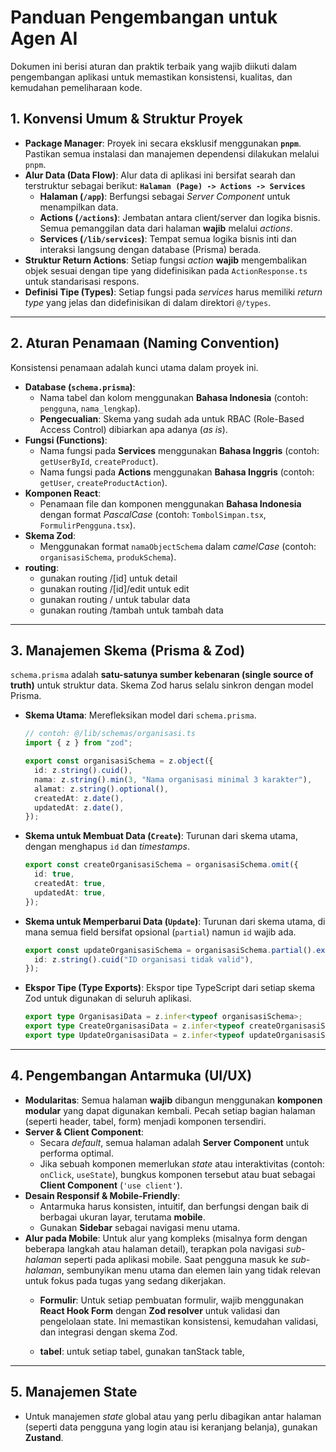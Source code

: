 # Panduan Pengembangan untuk Agen AI

Dokumen ini berisi aturan dan praktik terbaik yang wajib diikuti dalam pengembangan aplikasi untuk memastikan konsistensi, kualitas, dan kemudahan pemeliharaan kode.

## 1\. Konvensi Umum & Struktur Proyek

  - **Package Manager**: Proyek ini secara eksklusif menggunakan **`pnpm`**. Pastikan semua instalasi dan manajemen dependensi dilakukan melalui `pnpm`.
  - **Alur Data (Data Flow)**: Alur data di aplikasi ini bersifat searah dan terstruktur sebagai berikut:
    **`Halaman (Page) -> Actions -> Services`**
      - **Halaman (`/app`)**: Berfungsi sebagai *Server Component* untuk menampilkan data.
      - **Actions (`/actions`)**: Jembatan antara client/server dan logika bisnis. Semua pemanggilan data dari halaman **wajib** melalui *actions*.
      - **Services (`/lib/services`)**: Tempat semua logika bisnis inti dan interaksi langsung dengan database (Prisma) berada.
  - **Struktur Return Actions**: Setiap fungsi *action* **wajib** mengembalikan objek sesuai dengan tipe yang didefinisikan pada `ActionResponse.ts` untuk standarisasi respons.
  - **Definisi Tipe (Types)**: Setiap fungsi pada *services* harus memiliki *return type* yang jelas dan didefinisikan di dalam direktori `@/types`.

-----

## 2\. Aturan Penamaan (Naming Convention)

Konsistensi penamaan adalah kunci utama dalam proyek ini.

  - **Database (`schema.prisma`)**:
      - Nama tabel dan kolom menggunakan **Bahasa Indonesia** (contoh: `pengguna`, `nama_lengkap`).
      - **Pengecualian**: Skema yang sudah ada untuk RBAC (Role-Based Access Control) dibiarkan apa adanya (*as is*).
  - **Fungsi (Functions)**:
      - Nama fungsi pada **Services** menggunakan **Bahasa Inggris** (contoh: `getUserById`, `createProduct`).
      - Nama fungsi pada **Actions** menggunakan **Bahasa Inggris** (contoh: `getUser`, `createProductAction`).
  - **Komponen React**:
      - Penamaan file dan komponen menggunakan **Bahasa Indonesia** dengan format *PascalCase* (contoh: `TombolSimpan.tsx`, `FormulirPengguna.tsx`).
  - **Skema Zod**:
      - Menggunakan format `namaObjectSchema` dalam *camelCase* (contoh: `organisasiSchema`, `produkSchema`).
  - **routing**: 
      - gunakan routing /[id] untuk detail
      - gunakan routing /[id]/edit untuk edit
      - gunakan routing / untuk tabular data
      - gunakan routing /tambah untuk tambah data




-----

## 3\. Manajemen Skema (Prisma & Zod)

`schema.prisma` adalah **satu-satunya sumber kebenaran (single source of truth)** untuk struktur data. Skema Zod harus selalu sinkron dengan model Prisma.

  - **Skema Utama**: Merefleksikan model dari `schema.prisma`.

    ```ts
    // contoh: @/lib/schemas/organisasi.ts
    import { z } from "zod";

    export const organisasiSchema = z.object({
      id: z.string().cuid(),
      nama: z.string().min(3, "Nama organisasi minimal 3 karakter"),
      alamat: z.string().optional(),
      createdAt: z.date(),
      updatedAt: z.date(),
    });
    ```

  - **Skema untuk Membuat Data (`Create`)**: Turunan dari skema utama, dengan menghapus `id` dan *timestamps*.

    ```ts
    export const createOrganisasiSchema = organisasiSchema.omit({
      id: true,
      createdAt: true,
      updatedAt: true,
    });
    ```

  - **Skema untuk Memperbarui Data (`Update`)**: Turunan dari skema utama, di mana semua field bersifat opsional (`partial`) namun `id` wajib ada.

    ```ts
    export const updateOrganisasiSchema = organisasiSchema.partial().extend({
      id: z.string().cuid("ID organisasi tidak valid"),
    });
    ```

  - **Ekspor Tipe (Type Exports)**: Ekspor tipe TypeScript dari setiap skema Zod untuk digunakan di seluruh aplikasi.

    ```ts
    export type OrganisasiData = z.infer<typeof organisasiSchema>;
    export type CreateOrganisasiData = z.infer<typeof createOrganisasiSchema>;
    export type UpdateOrganisasiData = z.infer<typeof updateOrganisasiSchema>;
    ```

-----

## 4\. Pengembangan Antarmuka (UI/UX)

  - **Modularitas**: Semua halaman **wajib** dibangun menggunakan **komponen modular** yang dapat digunakan kembali. Pecah setiap bagian halaman (seperti header, tabel, form) menjadi komponen tersendiri.
  - **Server & Client Component**:
      - Secara *default*, semua halaman adalah **Server Component** untuk performa optimal.
      - Jika sebuah komponen memerlukan *state* atau interaktivitas (contoh: `onClick`, `useState`), bungkus komponen tersebut atau buat sebagai **Client Component** (`'use client'`).
  - **Desain Responsif & Mobile-Friendly**:
      - Antarmuka harus konsisten, intuitif, dan berfungsi dengan baik di berbagai ukuran layar, terutama **mobile**.
      - Gunakan **Sidebar** sebagai navigasi menu utama.
  - **Alur pada Mobile**: Untuk alur yang kompleks (misalnya form dengan beberapa langkah atau halaman detail), terapkan pola navigasi *sub-halaman* seperti pada aplikasi mobile. Saat pengguna masuk ke *sub-halaman*, sembunyikan menu utama dan elemen lain yang tidak relevan untuk fokus pada tugas yang sedang dikerjakan.
    - **Formulir**: Untuk setiap pembuatan formulir, wajib menggunakan **React Hook Form** dengan **Zod resolver** untuk validasi dan pengelolaan state. Ini memastikan konsistensi, kemudahan validasi, dan integrasi dengan skema Zod.

    - **tabel**: untuk setiap tabel, gunakan tanStack table, 

-----

## 5\. Manajemen State

  - Untuk manajemen *state* global atau yang perlu dibagikan antar halaman (seperti data pengguna yang login atau isi keranjang belanja), gunakan **Zustand**.